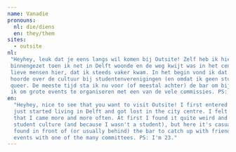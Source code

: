 ```yaml
---
name: Vanadie
pronouns: 
  nl: die/diens
  en: they/them
sites:
  - outsite
nl:
 "Heyhey, leuk dat je eens langs wil komen bij Outsite! Zelf heb ik hier tegen het eind van 2021 voor het eerst voet 
 binnengezet toen ik net in Delft woonde en de weg kwijt was in het centrum. Ik voelde me toen al zo thuis bij de 
 lieve mensen hier, dat ik steeds vaker kwam. In het begin vond ik dat best wel gek en eng omdat ik veel rare dingen 
 hoorde over de cultuur bij studentenverenigingen (en omdat ik geen student was), maar hier is het gewoon, open en 
 queer. De meeste tijd sta ik nu voor (of meestal achter) de bar om bij te praten met vrienden, maar het leukste vind 
 ik om grote events te organiseren met een van de vele commissies. PS: Ik ben 23."
en:
  "Heyhey, nice to see that you want to visit Outsite! I first entered our building towards the end of 2021 when I 
  just started living in Delft and got lost in the city centre. I felt at home with the lovely people here so quickly 
  that I came more and more often. At first I found it quite weird and scary because I heard a lot of bad things about 
  student culture (and because I wasn't a student), but here it's casual, open and queer. Most of my time I can be 
  found in front of (or usually behind) the bar to catch up with friends, but what I enjoy the most is organising big 
  events with one of the many committees. PS: I'm 23."
---
```

